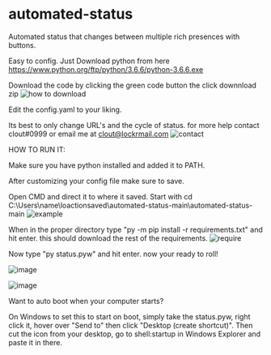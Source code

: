 # automated-status
Automated status that changes between multiple rich presences with buttons.

Easy to config. Just Download python from here 
https://www.python.org/ftp/python/3.6.6/python-3.6.6.exe

Download the code by clicking the green code button the click downnload zip
![how to download](https://cdn.discordapp.com/attachments/749528630673276938/847248654938800179/unknown.png)

Edit the config.yaml to your liking.

Its best to only change URL's and the cycle of status.
for more help contact clout#0999 or email me at clout@lockrmail.com
![contact](https://user-images.githubusercontent.com/75420281/119743626-e8102c80-be4f-11eb-9bab-edd4e61d5fb4.png)






HOW TO RUN IT:

Make sure you have python installed and added it to PATH.

After customizing your config file make sure to save.

Open CMD and direct it to where it saved. Start with cd C:\Users\name\loactionsaved\automated-status-main\automated-status-main
![example](https://user-images.githubusercontent.com/75420281/119742472-7e8f1e80-be4d-11eb-962e-e13d7ad47089.png)

When in the proper directory type "py -m pip install -r requirements.txt" and hit enter. this should download the rest of the requirements.
![require](https://user-images.githubusercontent.com/75420281/119742852-4d631e00-be4e-11eb-8db3-6c0b55ef2e78.png)

Now type "py status.pyw" and hit enter. now your ready to roll!

![image](https://user-images.githubusercontent.com/75420281/119743040-a3d05c80-be4e-11eb-8e70-ff4acee0b915.png)

![image](https://user-images.githubusercontent.com/75420281/119742992-8c916f00-be4e-11eb-8e5a-59aefe810227.png)

Want to auto boot when your computer starts?

On Windows to set this to start on boot, simply take the status.pyw, right click it, hover over "Send to" then click "Desktop (create shortcut)". Then cut the icon from your desktop, go to shell:startup in Windows Explorer and paste it in there.
